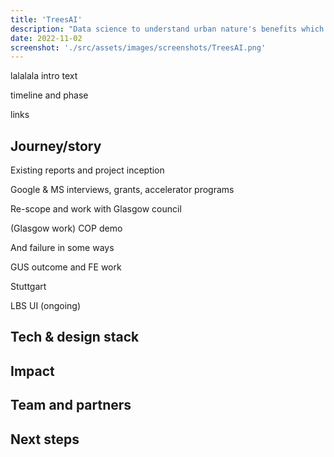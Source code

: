 ```yaml
---
title: 'TreesAI'
description: "Data science to understand urban nature's benefits which unblocks maintenance & stewardship"
date: 2022-11-02
screenshot: './src/assets/images/screenshots/TreesAI.png'
---
```


lalalala intro text

timeline and phase

links

## Journey/story

Existing reports and project inception

Google & MS interviews, grants, accelerator programs

Re-scope and work with Glasgow council

(Glasgow work) COP demo

And failure in some ways

GUS outcome and FE work

Stuttgart 

LBS UI (ongoing)


## Tech & design stack

## Impact

## Team and partners

## Next steps

